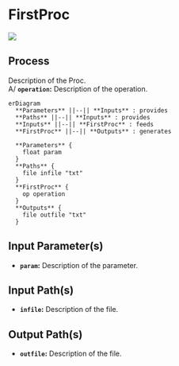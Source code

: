 # FirstProc

<p align="left">
  <img src="https://img.shields.io/badge/dependency-x.x.x+-007bff" />
</p>

## Process

Description of the Proc.<br>
A/ **`operation`:** Description of the operation.<br>

```mermaid
erDiagram
  **Parameters** ||--|| **Inputs** : provides
  **Paths** ||--|| **Inputs** : provides
  **Inputs** ||--|| **FirstProc** : feeds
  **FirstProc** ||--|| **Outputs** : generates

  **Parameters** {
    float param
  }
  **Paths** {
    file infile "txt"
  }
  **FirstProc** {
    op operation
  }
  **Outputs** {
    file outfile "txt"
  }
```

## Input Parameter(s)

- **`param`:** Description of the parameter.

## Input Path(s)

- **`infile`:** Description of the file.

## Output Path(s)

- **`outfile`:** Description of the file.